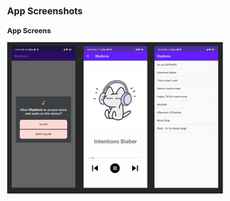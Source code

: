 ## App Screenshots

### App Screens
![Permission](https://github.com/kumkum-14/Rhythmix/blob/main/App%20Screens.png)



